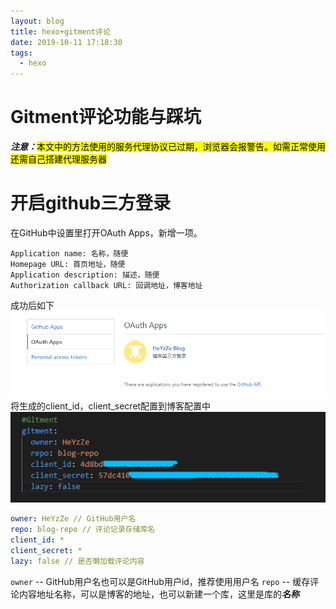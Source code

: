 ```yaml
---
layout: blog
title: hexo+gitment评论
date: 2019-10-11 17:18:30
tags:
  - hexo
---
```


# Gitment评论功能与踩坑
***注意：***<mark>本文中的方法使用的服务代理协议已过期，浏览器会报警告。如需正常使用还需自己搭建代理服务器</mark>

<!-- more -->

# 开启github三方登录
在GitHub中设置里打开OAuth Apps，新增一项。
```
Application name: 名称，随便
Homepage URL: 首页地址，随便
Application description: 描述，随便
Authorization callback URL: 回调地址，博客地址
```
成功后如下
![GitHub Setting](index/2.png)
将生成的client_id，client_secret配置到博客配置中
![GitHub Setting](index/1.png)
```yaml
owner: HeYzZe // GitHub用户名
repo: blog-repo // 评论记录存储库名
client_id: * 
client_secret: *
lazy: false // 是否懒加载评论内容
```
`owner` -- GitHub用户名也可以是GitHub用户id，推荐使用用户名
`repo` -- 缓存评论内容地址名称，可以是博客的地址，也可以新建一个库，这里是库的***名称***
